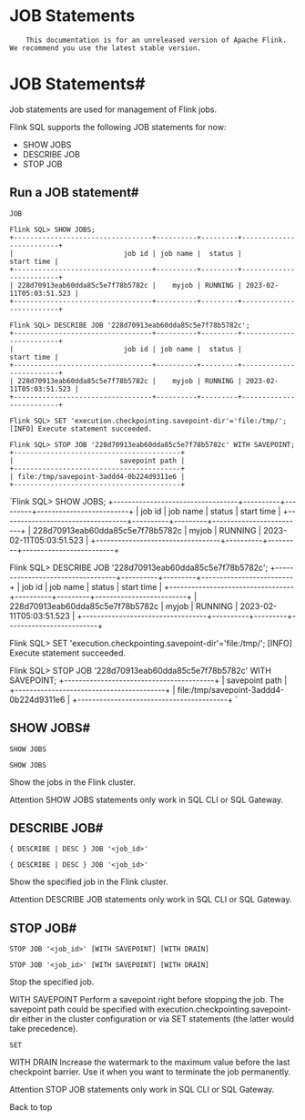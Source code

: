 # JOB Statements


> 
        This documentation is for an unreleased version of Apache Flink. We recommend you use the latest stable version.
    


# JOB Statements#


Job statements are used for management of Flink jobs.


Flink SQL supports the following JOB statements for now:

* SHOW JOBS
* DESCRIBE JOB
* STOP JOB

## Run a JOB statement#

`JOB`

```
Flink SQL> SHOW JOBS;
+----------------------------------+----------+---------+-------------------------+
|                           job id | job name |  status |              start time |
+----------------------------------+----------+---------+-------------------------+
| 228d70913eab60dda85c5e7f78b5782c |    myjob | RUNNING | 2023-02-11T05:03:51.523 |
+----------------------------------+----------+---------+-------------------------+

Flink SQL> DESCRIBE JOB '228d70913eab60dda85c5e7f78b5782c';
+----------------------------------+----------+---------+-------------------------+
|                           job id | job name |  status |              start time |
+----------------------------------+----------+---------+-------------------------+
| 228d70913eab60dda85c5e7f78b5782c |    myjob | RUNNING | 2023-02-11T05:03:51.523 |
+----------------------------------+----------+---------+-------------------------+

Flink SQL> SET 'execution.checkpointing.savepoint-dir'='file:/tmp/';
[INFO] Execute statement succeeded.

Flink SQL> STOP JOB '228d70913eab60dda85c5e7f78b5782c' WITH SAVEPOINT;
+-----------------------------------------+
|                          savepoint path |
+-----------------------------------------+
| file:/tmp/savepoint-3addd4-0b224d9311e6 |
+-----------------------------------------+

```

`Flink SQL> SHOW JOBS;
+----------------------------------+----------+---------+-------------------------+
|                           job id | job name |  status |              start time |
+----------------------------------+----------+---------+-------------------------+
| 228d70913eab60dda85c5e7f78b5782c |    myjob | RUNNING | 2023-02-11T05:03:51.523 |
+----------------------------------+----------+---------+-------------------------+

Flink SQL> DESCRIBE JOB '228d70913eab60dda85c5e7f78b5782c';
+----------------------------------+----------+---------+-------------------------+
|                           job id | job name |  status |              start time |
+----------------------------------+----------+---------+-------------------------+
| 228d70913eab60dda85c5e7f78b5782c |    myjob | RUNNING | 2023-02-11T05:03:51.523 |
+----------------------------------+----------+---------+-------------------------+

Flink SQL> SET 'execution.checkpointing.savepoint-dir'='file:/tmp/';
[INFO] Execute statement succeeded.

Flink SQL> STOP JOB '228d70913eab60dda85c5e7f78b5782c' WITH SAVEPOINT;
+-----------------------------------------+
|                          savepoint path |
+-----------------------------------------+
| file:/tmp/savepoint-3addd4-0b224d9311e6 |
+-----------------------------------------+
`

## SHOW JOBS#


```
SHOW JOBS

```

`SHOW JOBS
`

Show the jobs in the Flink cluster.


Attention SHOW JOBS statements only work in SQL CLI or SQL Gateway.


## DESCRIBE JOB#


```
{ DESCRIBE | DESC } JOB '<job_id>'

```

`{ DESCRIBE | DESC } JOB '<job_id>'
`

Show the specified job in the Flink cluster.


Attention DESCRIBE JOB statements only work in SQL CLI or SQL Gateway.


## STOP JOB#


```
STOP JOB '<job_id>' [WITH SAVEPOINT] [WITH DRAIN]

```

`STOP JOB '<job_id>' [WITH SAVEPOINT] [WITH DRAIN]
`

Stop the specified job.


WITH SAVEPOINT
Perform a savepoint right before stopping the job. The savepoint path could be specified with
execution.checkpointing.savepoint-dir either in
the cluster configuration or via SET statements (the latter would take precedence).

`SET`

WITH DRAIN
Increase the watermark to the maximum value before the last checkpoint barrier. Use it when you
want to terminate the job permanently.


Attention STOP JOB statements only work in SQL CLI or SQL Gateway.


 Back to top
